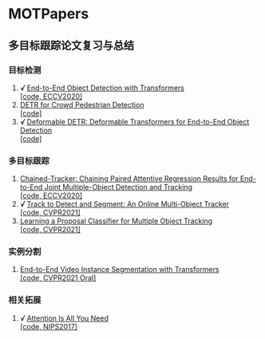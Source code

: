 # MOTPapers
## 多目标跟踪论文复习与总结

### 目标检测

1. ***√*** [End-to-End Object Detection with Transformers](https://github.com/JunnHan/MOTPapers/issues/3)  
[[code, ECCV2020]](https://github.com/facebookresearch/detr)  
2. [DETR for Crowd Pedestrian Detection](https://github.com/JunnHan/MOTPapers/issues/4)  
[[code]](https://github.com/Hatmm/PED-DETR-for-Pedestrian-Detection)  
3. ***√*** [Deformable DETR: Deformable Transformers for End-to-End Object Detection](https://github.com/JunnHan/MOTPapers/issues/5)  
[[code]](https://github.com/fundamentalvision/Deformable-DETR)  

### 多目标跟踪

1. [Chained-Tracker: Chaining Paired Attentive Regression Results for End-to-End Joint Multiple-Object Detection and Tracking](https://github.com/JunnHan/MOTPapers/issues/1)  
[[code, ECCV2020]](https://github.com/pjl1995/CTracker)  
2. ***√*** [Track to Detect and Segment: An Online Multi-Object Tracker](https://github.com/JunnHan/MOTPapers/issues/7)  
[[code, CVPR2021]](https://github.com/JialianW/TraDeS)  
3. [Learning a Proposal Classifier for Multiple Object Tracking](https://github.com/JunnHan/MOTPapers/issues/8)  
[[code, CVPR2021]](https://github.com/daip13/LPC_MOT)  

### 实例分割

1. [End-to-End Video Instance Segmentation with Transformers](https://github.com/JunnHan/MOTPapers/issues/9)  
[[code, CVPR2021 Oral]](https://github.com/Epiphqny/VisTR)  

### 相关拓展

1. ***√*** [Attention Is All You Need](https://github.com/JunnHan/MOTPapers/issues/2)  
[[code, NIPS2017]](https://github.com/jadore801120/attention-is-all-you-need-pytorch)  

